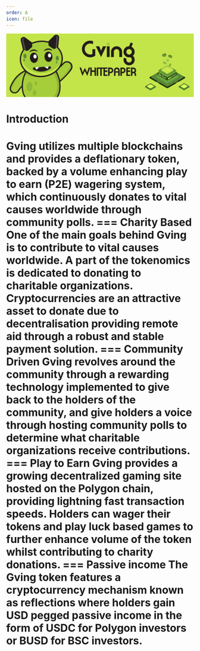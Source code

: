 ```yaml
---
order: A
icon: file
---
```

![](whitepaper.png)
# Introduction
Gving utilizes multiple blockchains and provides a deflationary token, backed by a volume enhancing play to earn (P2E) wagering system, which continuously donates to vital causes worldwide through community polls.
=== Charity Based
One of the main goals behind Gving is to contribute to vital causes worldwide. A part of the tokenomics is dedicated to donating to charitable organizations. Cryptocurrencies are an attractive asset to donate due to decentralisation providing remote aid through a robust and stable payment solution.
=== Community Driven
Gving revolves around the community through a rewarding technology implemented to give back to the holders of the community, and give holders a voice through hosting community polls to determine what charitable organizations receive contributions.
=== Play to Earn
Gving provides a growing decentralized gaming site hosted on the Polygon chain, providing lightning fast transaction speeds. Holders can wager their tokens and play luck based games to further enhance volume of the token whilst contributing to charity donations.
=== Passive income
The Gving token features a cryptocurrency mechanism known as reflections where holders gain USD pegged passive income in the form of USDC for Polygon investors or BUSD for BSC investors.
===